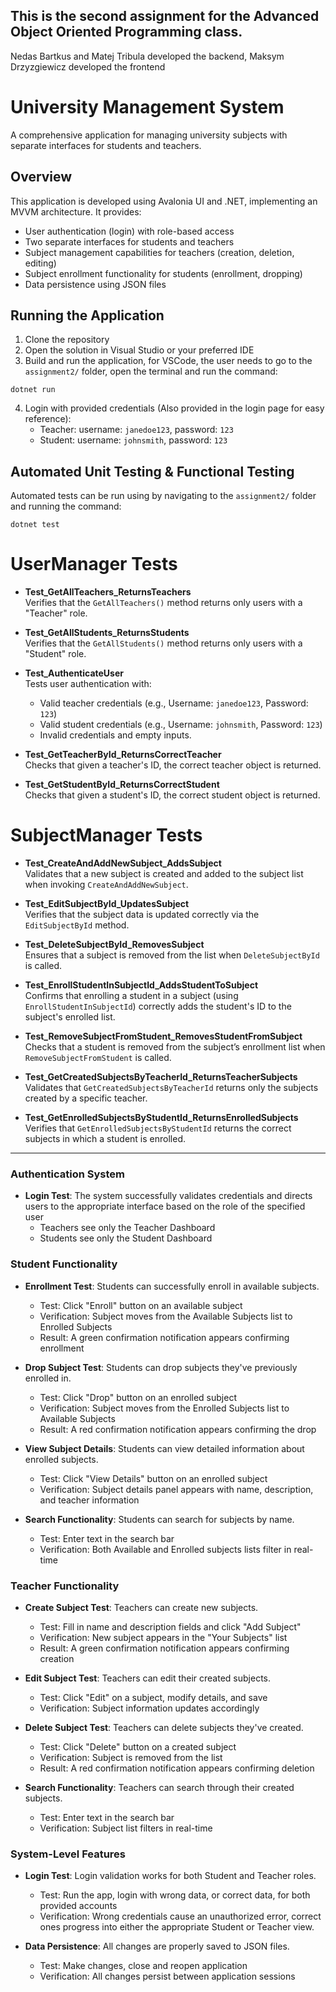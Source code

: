 ## This is the second assignment for the Advanced Object Oriented Programming class.

Nedas Bartkus and Matej Tribula developed the backend, Maksym Drzyzgiewicz developed the frontend

# University Management System

A comprehensive application for managing university subjects with separate interfaces for students and teachers.

## Overview

This application is developed using Avalonia UI and .NET, implementing an MVVM architecture. It provides:

- User authentication (login) with role-based access
- Two separate interfaces for students and teachers
- Subject management capabilities for teachers (creation, deletion, editing)
- Subject enrollment functionality for students (enrollment, dropping)
- Data persistence using JSON files

## Running the Application

1. Clone the repository
2. Open the solution in Visual Studio or your preferred IDE
3. Build and run the application, for VSCode, the user needs to go to the `assignment2/` folder, open the terminal and run the command:

```
dotnet run
```

4. Login with provided credentials (Also provided in the login page for easy reference):
   - Teacher: username: `janedoe123`, password: `123`
   - Student: username: `johnsmith`, password: `123`

## Automated Unit Testing & Functional Testing

Automated tests can be run using by navigating to the `assignment2/` folder and running the command:
```
dotnet test
```
# UserManager Tests

- **Test_GetAllTeachers_ReturnsTeachers**  
  Verifies that the `GetAllTeachers()` method returns only users with a "Teacher" role.

- **Test_GetAllStudents_ReturnsStudents**  
  Verifies that the `GetAllStudents()` method returns only users with a "Student" role.

- **Test_AuthenticateUser**  
  Tests user authentication with:
  - Valid teacher credentials (e.g., Username: `janedoe123`, Password: `123`)
  - Valid student credentials (e.g., Username: `johnsmith`, Password: `123`)
  - Invalid credentials and empty inputs.

- **Test_GetTeacherById_ReturnsCorrectTeacher**  
  Checks that given a teacher's ID, the correct teacher object is returned.

- **Test_GetStudentById_ReturnsCorrectStudent**  
  Checks that given a student's ID, the correct student object is returned.

# SubjectManager Tests

- **Test_CreateAndAddNewSubject_AddsSubject**  
  Validates that a new subject is created and added to the subject list when invoking `CreateAndAddNewSubject`.

- **Test_EditSubjectById_UpdatesSubject**  
  Verifies that the subject data is updated correctly via the `EditSubjectById` method.

- **Test_DeleteSubjectById_RemovesSubject**  
  Ensures that a subject is removed from the list when `DeleteSubjectById` is called.

- **Test_EnrollStudentInSubjectId_AddsStudentToSubject**  
  Confirms that enrolling a student in a subject (using `EnrollStudentInSubjectId`) correctly adds the student's ID to the subject's enrolled list.

- **Test_RemoveSubjectFromStudent_RemovesStudentFromSubject**  
  Checks that a student is removed from the subject’s enrollment list when `RemoveSubjectFromStudent` is called.

- **Test_GetCreatedSubjectsByTeacherId_ReturnsTeacherSubjects**  
  Validates that `GetCreatedSubjectsByTeacherId` returns only the subjects created by a specific teacher.

- **Test_GetEnrolledSubjectsByStudentId_ReturnsEnrolledSubjects**  
  Verifies that `GetEnrolledSubjectsByStudentId` returns the correct subjects in which a student is enrolled.

---

### Authentication System

- **Login Test**: The system successfully validates credentials and directs users to the appropriate interface based on the role of the specified user
  - Teachers see only the Teacher Dashboard
  - Students see only the Student Dashboard

### Student Functionality

- **Enrollment Test**: Students can successfully enroll in available subjects.
  - Test: Click "Enroll" button on an available subject
  - Verification: Subject moves from the Available Subjects list to Enrolled Subjects
  - Result: A green confirmation notification appears confirming enrollment

- **Drop Subject Test**: Students can drop subjects they've previously enrolled in.
  - Test: Click "Drop" button on an enrolled subject
  - Verification: Subject moves from the Enrolled Subjects list to Available Subjects
  - Result: A red confirmation notification appears confirming the drop

- **View Subject Details**: Students can view detailed information about enrolled subjects.
  - Test: Click "View Details" button on an enrolled subject
  - Verification: Subject details panel appears with name, description, and teacher information

- **Search Functionality**: Students can search for subjects by name.
  - Test: Enter text in the search bar
  - Verification: Both Available and Enrolled subjects lists filter in real-time

### Teacher Functionality

- **Create Subject Test**: Teachers can create new subjects.
  - Test: Fill in name and description fields and click "Add Subject"
  - Verification: New subject appears in the "Your Subjects" list
  - Result: A green confirmation notification appears confirming creation

- **Edit Subject Test**: Teachers can edit their created subjects.
  - Test: Click "Edit" on a subject, modify details, and save
  - Verification: Subject information updates accordingly

- **Delete Subject Test**: Teachers can delete subjects they've created.
  - Test: Click "Delete" button on a created subject
  - Verification: Subject is removed from the list
  - Result: A red confirmation notification appears confirming deletion

- **Search Functionality**: Teachers can search through their created subjects.
  - Test: Enter text in the search bar
  - Verification: Subject list filters in real-time

### System-Level Features

- **Login Test**: Login validation works for both Student and Teacher roles.
  - Test: Run the app, login with wrong data, or correct data, for both provided accounts
  - Verification: Wrong credentials cause an unauthorized error, correct ones progress into either the appropriate Student or Teacher view.

- **Data Persistence**: All changes are properly saved to JSON files.
  - Test: Make changes, close and reopen application
  - Verification: All changes persist between application sessions


